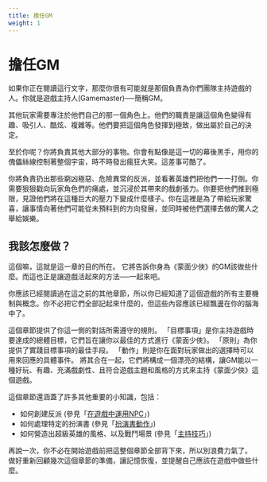 ```yaml
---
title: 擔任GM
weight: 1
---
```

# 擔任GM
如果你正在閱讀這行文字，那麼你很有可能就是那個負責為你們團隊主持遊戲的人。你就是遊戲主持人(Gamemaster)──簡稱GM。

其他玩家需要專注於他們自己的那一個角色上。他們的職責是讓這個角色變得有趣、吸引人、酷炫、複雜等。他們要把這個角色發揮到極致，做出屬於自己的決定。

至於你呢？你將負責其他大部分的事物。你會有點像是這一切的幕後黑手，用你的傀儡絲線控制著整個宇宙，時不時發出瘋狂大笑。這差事可酷了。

你將負責扔出那些窮凶極惡、危險異常的反派，並看著英雄們把他們一一打倒。你需要狠狠戳向玩家角色們的痛處，並沉浸於其帶來的戲劇張力。你要把他們推到極限，見證他們將在這種巨大的壓力下變成什麼樣子。你在這裡是為了帶給玩家驚喜，讓事情向著他們可能從未預料到的方向發展，並同時被他們選擇去做的驚人之舉給娛樂。

## 我該怎麼做？

這個嘛，這就是這一章的目的所在。
它將告訴你身為《蒙面少俠》的GM該做些什麼。而這也正是讓遊戲活起來的方法──一起來吧。

你應該已經閱讀過在這之前的其他章節，所以你已經知道了這個遊戲的所有主要機制與概念。你不必把它們全部記起來什麼的，但這些內容應該已經飄盪在你的腦海中了。

這個章節提供了你這一側的對話所需遵守的規則。
「目標事項」是你主持遊戲時要達成的總體目標，它們旨在讓你以最佳的方式進行《蒙面少俠》。
「原則」為你提供了實踐目標事項的最佳手段。
「動作」則是你在面對玩家做出的選擇時可以用來回應的具體事件。
將其合在一起，它們將構成一個漂亮的結構，讓GM能以一種好玩、有趣、充滿戲劇性、且符合遊戲主題和風格的方式來主持《蒙面少俠》這個遊戲。

這個章節還涵蓋了許多其他重要的小知識，包括：
* 如何創建反派 (參見「<a href='{{< relref path="docs/rules/the-gm/using-npc" >}}'>在遊戲中運用NPC</a>」)
* 如何處理特定的扮演書 (參見「<a href='{{< relref path="docs/rules/the-gm/behind-the-masks" >}}'>扮演書動作</a>」)
* 如何營造出超級英雄的風格、以及戰鬥場景 (參見「<a href='{{< relref path="docs/rules/the-gm/gm-technic" >}}'>主持技巧</a>」)

再說一次，你不必在開始遊戲前把這整個章節全部背下來，所以別浪費力氣了。
做好重新回顧幾次這個章節的準備，讓記憶恢復，並提醒自己應該在遊戲中做些什麼。
